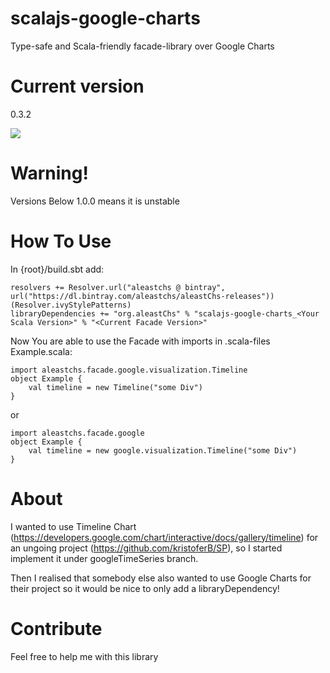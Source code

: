 # scalajs-google-charts
Type-safe and Scala-friendly facade-library over Google Charts

# Current version
0.3.2

<a href='https://bintray.com/aleastchs/aleastChs-releases/scalajs-google-charts/0.3.2/link'><img src='https://api.bintray.com/packages/aleastchs/aleastChs-releases/scalajs-google-charts/images/download.svg?version=0.3.2'></a>

# Warning!
Versions Below 1.0.0 means it is unstable

# How To Use
In {root}/build.sbt add:
```
resolvers += Resolver.url("aleastchs @ bintray", url("https://dl.bintray.com/aleastchs/aleastChs-releases"))(Resolver.ivyStylePatterns)
libraryDependencies += "org.aleastChs" % "scalajs-google-charts_<Your Scala Version>" % "<Current Facade Version>"
```

Now You are able to use the Facade with imports in .scala-files
Example.scala:
```
import aleastchs.facade.google.visualization.Timeline
object Example {
    val timeline = new Timeline("some Div")
}
```

or

```
import aleastchs.facade.google
object Example {
    val timeline = new google.visualization.Timeline("some Div")
}
```

# About 
I wanted to use Timeline Chart (https://developers.google.com/chart/interactive/docs/gallery/timeline) 
for an ungoing project (https://github.com/kristoferB/SP), 
so I started implement it under googleTimeSeries branch.

Then I realised that somebody else also wanted to use Google Charts 
for their project so it would be nice to only add a libraryDependency!

# Contribute
Feel free to help me with this library
